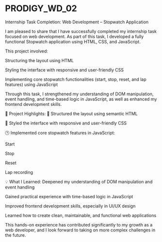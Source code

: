 # PRODIGY_WD_02

Internship Task Completion: Web Development – Stopwatch Application

I am pleased to share that I have successfully completed my internship task focused on web development. As part of this task, I developed a fully functional Stopwatch application using HTML, CSS, and JavaScript.

This project involved:

Structuring the layout using HTML

Styling the interface with responsive and user-friendly CSS

Implementing core stopwatch functionalities (start, stop, reset, and lap features) using JavaScript

Through this task, I strengthened my understanding of DOM manipulation, event handling, and time-based logic in JavaScript, as well as enhanced my frontend development skills.

📌 Project Highlights:
📄 Structured the layout using semantic HTML

🎨 Styled the interface with responsive and user-friendly CSS

🕒 Implemented core stopwatch features in JavaScript:

Start

Stop

Reset

Lap recording

💡 What I Learned:
Deepened my understanding of DOM manipulation and event handling

Gained practical experience with time-based logic in JavaScript

Improved frontend development skills, especially in UI/UX design

Learned how to create clean, maintainable, and functional web applications

This hands-on experience has contributed significantly to my growth as a web developer, and I look forward to taking on more complex challenges in the future.


